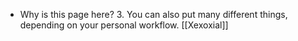 - Why is this page here?
  3. You can also put many different things, depending on your personal workflow.
  [[Xexoxial]]